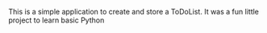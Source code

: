 This is a simple application to create and store a ToDoList.
It was a fun little project to learn basic Python
